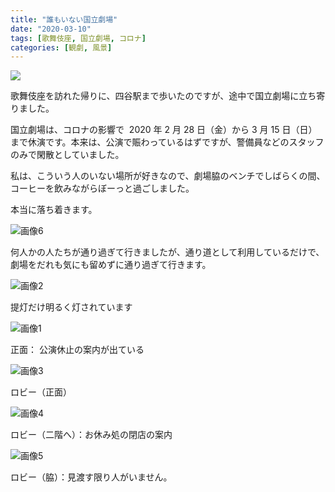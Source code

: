 ```yaml
---
title: "誰もいない国立劇場"
date: "2020-03-10"
tags: [歌舞伎座, 国立劇場, コロナ]
categories: [観劇, 風景]
---
```


![](https://assets.st-note.com/production/uploads/images/20683178/rectangle_large_type_2_85ab472b4556d1e532f52a23a26ce369.jpg?width=800)

歌舞伎座を訪れた帰りに、四谷駅まで歩いたのですが、途中で国立劇場に立ち寄りました。

国立劇場は、コロナの影響で  2020 年 2 月 28 日（金）から 3 月 15 日（日）まで休演です。本来は、公演で賑わっているはずですが、警備員などのスタッフのみで閑散としていました。

私は、こういう人のいない場所が好きなので、劇場脇のベンチでしばらくの間、コーヒーを飲みながらぼーっと過ごしました。

本当に落ち着きます。

![画像6](/assets/nc1e5e3b4a28f_picture_pc_fe75896c0ebcdc49094bf916cedec4bc.jpg)

何人かの人たちが通り過ぎて行きましたが、通り道として利用しているだけで、劇場をだれも気にも留めずに通り過ぎて行きます。

![画像2](/assets/nc1e5e3b4a28f_picture_pc_52d762060c2f7a55455e09e5ede133e8.jpg)

提灯だけ明るく灯されています

![画像1](/assets/nc1e5e3b4a28f_picture_pc_02cb492ee5316d94f679dc809a5b09ff.jpg)

正面： 公演休止の案内が出ている

![画像3](/assets/nc1e5e3b4a28f_picture_pc_3069f316ccbe6f3cdd936fe81796763d.jpg)

ロビー（正面）

![画像4](/assets/nc1e5e3b4a28f_picture_pc_3c78dd01414c09e7f500ebf0d4f9ad4b.jpg)

ロビー（二階へ）：お休み処の閉店の案内

![画像5](/assets/nc1e5e3b4a28f_picture_pc_acabb111c1ffbb4c6b55ca926529ca4c.jpg)

ロビー（脇）：見渡す限り人がいません。
